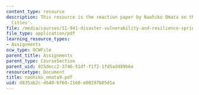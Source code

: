 ```yaml
---
content_type: resource
description: This resource is the reaction paper by Naohiko Omata on the topic 'Resilient
  Cities'.
file: /media/courses/11-941-disaster-vulnerability-and-resilience-spring-2005/d835ab2cd6406f602160e00297b05d1a_naohiko_omata9.pdf
file_type: application/pdf
learning_resource_types:
- Assignments
ocw_type: OCWFile
parent_title: Assignments
parent_type: CourseSection
parent_uid: 025decc2-3746-51df-f1f2-1fd5ad489b6e
resourcetype: Document
title: naohiko_omata9.pdf
uid: d835ab2c-d640-6f60-2160-e00297b05d1a
---
```

